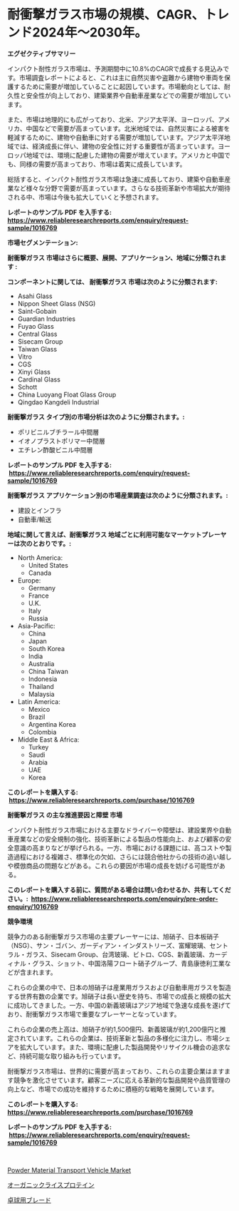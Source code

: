 <p><h1>耐衝撃ガラス市場の規模、CAGR、トレンド2024年〜2030年。</h1></p><p><strong>エグゼクティブサマリー</strong></p>
<p><p>インパクト耐性ガラス市場は、予測期間中に10.8%のCAGRで成長する見込みです。市場調査レポートによると、これは主に自然災害や盗難から建物や車両を保護するために需要が増加していることに起因しています。市場動向としては、耐久性と安全性が向上しており、建築業界や自動車産業などでの需要が増加しています。</p><p>また、市場は地理的にも広がっており、北米、アジア太平洋、ヨーロッパ、アメリカ、中国などで需要が高まっています。北米地域では、自然災害による被害を軽減するために、建物や自動車に対する需要が増加しています。アジア太平洋地域では、経済成長に伴い、建物の安全性に対する重要性が高まっています。ヨーロッパ地域では、環境に配慮した建物の需要が増えています。アメリカと中国でも、同様の需要が高まっており、市場は着実に成長しています。</p><p>総括すると、インパクト耐性ガラス市場は急速に成長しており、建築や自動車産業など様々な分野で需要が高まっています。さらなる技術革新や市場拡大が期待される中、市場は今後も拡大していくと予想されます。</p></p>
<p><strong>レポートのサンプル PDF を入手する: <a href="https://www.reliableresearchreports.com/enquiry/request-sample/1016769">https://www.reliableresearchreports.com/enquiry/request-sample/1016769</a></strong></p>
<p><strong>市場セグメンテーション:</strong></p>
<p><strong> 耐衝撃ガラス 市場はさらに概要、展開、アプリケーション、地域に分類されます :</strong></p>
<p><strong>コンポーネントに関しては、 耐衝撃ガラス 市場は次のように分類されます: &nbsp;</strong></p>
<p><ul><li>Asahi Glass</li><li>Nippon Sheet Glass (NSG)</li><li>Saint-Gobain</li><li>Guardian Industries</li><li>Fuyao Glass</li><li>Central Glass</li><li>Sisecam Group</li><li>Taiwan Glass</li><li>Vitro</li><li>CGS</li><li>Xinyi Glass</li><li>Cardinal Glass</li><li>Schott</li><li>China Luoyang Float Glass Group</li><li>Qingdao Kangdeli Industrial</li></ul></p>
<p><strong> 耐衝撃ガラス タイプ別の市場分析は次のように分類されます。:</strong></p>
<p><ul><li>ポリビニルブチラール中間層</li><li>イオノプラストポリマー中間層</li><li>エチレン酢酸ビニル中間層</li></ul></p>
<p><strong>レポートのサンプル PDF を入手する: &nbsp;<a href="https://www.reliableresearchreports.com/enquiry/request-sample/1016769">https://www.reliableresearchreports.com/enquiry/request-sample/1016769</a></strong></p>
<p><strong> 耐衝撃ガラス アプリケーション別の市場産業調査は次のように分類されます。:</strong></p>
<p><ul><li>建設とインフラ</li><li>自動車/輸送</li></ul></p>
<p><strong>地域に関して言えば、耐衝撃ガラス 地域ごとに利用可能なマーケットプレーヤーは次のとおりです。:</strong></p>
<p><ul>
    <li>
        North America:
        <ul>
            <li>United States</li>
            <li>Canada</li>
        </ul>
    </li>
    <li>
        Europe:
        <ul>
            <li>Germany</li>
            <li>France</li>
            <li>U.K.</li>
            <li>Italy</li>
            <li>Russia</li>
        </ul>
    </li>
    <li>
        Asia-Pacific:
        <ul>
            <li>China</li>
            <li>Japan</li>
            <li>South Korea</li>
            <li>India</li>
            <li>Australia</li>
            <li>China Taiwan</li>
            <li>Indonesia</li>
            <li>Thailand</li>
            <li>Malaysia</li>
        </ul>
    </li>
    <li>
        Latin America:
        <ul>
            <li>Mexico</li>
            <li>Brazil</li>
            <li>Argentina Korea</li>
            <li>Colombia</li>
        </ul>
    </li>
    <li>
        Middle East & Africa:
        <ul>
            <li>Turkey</li>
            <li>Saudi</li>
            <li>Arabia</li>
            <li>UAE</li>
            <li>Korea</li>
        </ul>
    </li>
    </ul></p>
<p><strong>このレポートを購入する: &nbsp;<a href="https://www.reliableresearchreports.com/purchase/1016769">https://www.reliableresearchreports.com/purchase/1016769</a></strong></p>
<p><strong>耐衝撃ガラス の主な推進要因と障壁 市場</strong></p>
<p><p>インパクト耐性ガラス市場における主要なドライバーや障壁は、建設業界や自動車産業などの安全規制の強化、技術革新による製品の性能向上、および顧客の安全意識の高まりなどが挙げられる。一方、市場における課題には、高コストや製造過程における複雑さ、標準化の欠如、さらには競合他社からの技術の追い越しや模倣商品の問題などがある。これらの要因が市場の成長を妨げる可能性がある。</p></p>
<p><strong>このレポートを購入する前に、質問がある場合は問い合わせるか、共有してください。:&nbsp; <a href="https://www.reliableresearchreports.com/enquiry/pre-order-enquiry/1016769">https://www.reliableresearchreports.com/enquiry/pre-order-enquiry/1016769</a></strong></p>
<p><strong>競争環境</strong></p>
<p><p>競争力のある耐衝撃ガラス市場の主要プレーヤーには、旭硝子、日本板硝子（NSG）、サン・ゴバン、ガーディアン・インダストリーズ、富耀玻璃、セントラル・ガラス、Sisecam Group、台湾玻璃、ビトロ、CGS、新義玻璃、カーディナル・グラス、ショット、中国洛陽フロート硝子グループ、青島康徳利工業などが含まれます。</p><p>これらの企業の中で、日本の旭硝子は産業用ガラスおよび自動車用ガラスを製造する世界有数の企業です。旭硝子は長い歴史を持ち、市場での成長と規模の拡大に成功してきました。一方、中国の新義玻璃はアジア地域で急速な成長を遂げており、耐衝撃ガラス市場で重要なプレーヤーとなっています。</p><p>これらの企業の売上高は、旭硝子が約1,500億円、新義玻璃が約1,200億円と推定されています。これらの企業は、技術革新と製品の多様化に注力し、市場シェアを拡大しています。また、環境に配慮した製品開発やリサイクル機会の追求など、持続可能な取り組みも行っています。</p><p>耐衝撃ガラス市場は、世界的に需要が高まっており、これらの主要企業はますます競争を激化させています。顧客ニーズに応える革新的な製品開発や品質管理の向上など、市場での成功を維持するために積極的な戦略を展開しています。</p></p>
<p><strong>このレポートを購入する: &nbsp; <a href="https://www.reliableresearchreports.com/purchase/1016769">https://www.reliableresearchreports.com/purchase/1016769</a></strong></p>
<p><strong>レポートのサンプル PDF を入手する: &nbsp;<a href="https://www.reliableresearchreports.com/enquiry/request-sample/1016769">https://www.reliableresearchreports.com/enquiry/request-sample/1016769</a></strong><strong></strong></p>
<p>&nbsp;</p>
<p><p><a href="https://github.com/Glendatilghmankmgz0rbhwpy/Market-Research-Report-List-1/blob/main/powder-material-transport-vehicle-market.md">Powder Material Transport Vehicle Market</a></p><p><a href="https://medium.com/@kaywitting1/%E6%9C%89%E6%A9%9F%E7%B1%B3%E3%83%97%E3%83%AD%E3%83%86%E3%82%A4%E3%83%B3%E5%B8%82%E5%A0%B4-%E6%88%90%E5%8A%9F%E3%81%99%E3%82%8B%E3%83%93%E3%82%B8%E3%83%8D%E3%82%B9%E6%88%A6%E7%95%A5%E3%81%AE%E9%8D%B52031%E5%B9%B4%E3%81%BE%E3%81%A7%E3%81%AE%E4%BA%88%E6%B8%AC-94e80064d3fb">オーガニックライスプロテイン</a></p><p><a href="https://medium.com/@nigelmills12/%E5%8D%93%E7%90%83%E7%94%A8%E3%83%A9%E3%82%B1%E3%83%83%E3%83%88%E5%B8%82%E5%A0%B4-%E5%B8%82%E5%A0%B4%E3%82%B7%E3%82%A7%E3%82%A2-%E5%B8%82%E5%A0%B4%E5%8B%95%E5%90%91-%E5%B0%86%E6%9D%A5%E3%81%AE%E6%88%90%E9%95%B7%E3%82%92%E6%8E%A2%E3%82%8B-65ce662eaf68">卓球用ブレード</a></p></p>